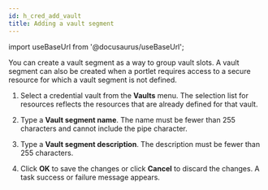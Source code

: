 ```yaml
---
id: h_cred_add_vault
title: Adding a vault segment
---
```

import useBaseUrl from '@docusaurus/useBaseUrl';



You can create a vault segment as a way to group vault slots. A vault segment can also be created when a portlet requires access to a secure resource for which a vault segment is not defined.

1.  Select a credential vault from the **Vaults** menu. The selection list for resources reflects the resources that are already defined for that vault.

2.  Type a **Vault segment name**. The name must be fewer than 255 characters and cannot include the pipe character.

3.  Type a **Vault segment description**. The description must be fewer than 255 characters.

4.  Click **OK** to save the changes or click **Cancel** to discard the changes. A task success or failure message appears.


